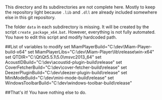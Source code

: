 This directory and its subdirectories are not complete here. Mostly to keep the repository light because `.lib` and `.dll` are already included somewhere else in this git repository.

The folder `data` in each subdirectory is missing. It will be created by the script `create_package_x64.bat`. However, everything is not fully automated. You have to edit this script and modify hardcoded path.

##List of variables to modify
    set MiamPlayerBuild="C:\dev\Miam-Player-build-x64"
    set MiamPlayerLibs="C:\dev\Miam-Player\lib\release\win-x64"
    set QTDIR="C:\Qt\Qt5.5.1\5.0\msvc2013_64"
    set AcoustIDBuild="C:\dev\acoustid-plugin-build\release"
    set CoverFetcherBuild="C:\dev\cover-fetcher-build\release"
    set DeezerPluginBuild="C:\dev\deezer-plugin-build\release"
    set MiniModeBuild="C:\dev\mini-mode-build\release"
    set WindowsToolbarBuild="C:\dev\windows-toolbar-build\release"

##That's it!
You have nothing else to do.
